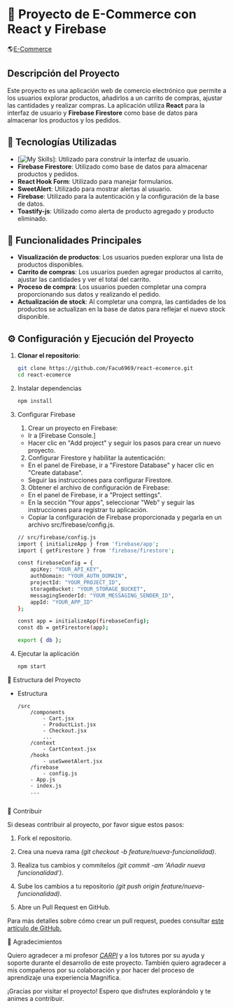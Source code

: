 # 🛒 Proyecto de E-Commerce con React y Firebase

🌎[E-Commerce](https://react-ecomerce-sigma.vercel.app)

## Descripción del Proyecto

Este proyecto es una aplicación web de comercio electrónico que permite a los usuarios explorar productos, añadirlos a un carrito de compras, ajustar las cantidades y realizar compras. La aplicación utiliza **React** para la interfaz de usuario y **Firebase Firestore** como base de datos para almacenar los productos y los pedidos.

## 🚀 Tecnologías Utilizadas

- [![My Skills](https://skillicons.dev/icons?i=react)]: Utilizado para construir la interfaz de usuario.
- **Firebase Firestore**: Utilizado como base de datos para almacenar productos y pedidos.
- **React Hook Form**: Utilizado para manejar formularios.
- **SweetAlert**: Utilizado para mostrar alertas al usuario.
- **Firebase**: Utilizado para la autenticación y la configuración de la base de datos.
- **Toastify-js**: Utilizado como alerta de producto agregado y producto eliminado.

## 🎯 Funcionalidades Principales

- **Visualización de productos**: Los usuarios pueden explorar una lista de productos disponibles.
- **Carrito de compras**: Los usuarios pueden agregar productos al carrito, ajustar las cantidades y ver el total del carrito.
- **Proceso de compra**: Los usuarios pueden completar una compra proporcionando sus datos y realizando el pedido.
- **Actualización de stock**: Al completar una compra, las cantidades de los productos se actualizan en la base de datos para reflejar el nuevo stock disponible.

## ⚙️ Configuración y Ejecución del Proyecto

1. **Clonar el repositorio**:
   ```bash
   git clone https://github.com/Facu6969/react-ecomerce.git
   cd react-ecomerce

2. Instalar dependencias
    ```bash
    npm install

3. Configurar Firebase

    1. Crear un proyecto en Firebase:

    - Ir a [Firebase Console.]
    - Hacer clic en "Add project" y seguir los pasos para crear un nuevo proyecto.

    2. Configurar Firestore y habilitar la autenticación:

    - En el panel de Firebase, ir a "Firestore Database" y hacer clic en "Create database".
    - Seguir las instrucciones para configurar Firestore.

    3. Obtener el archivo de configuración de Firebase:

    - En el panel de Firebase, ir a "Project settings".
    - En la sección "Your apps", seleccionar "Web" y seguir las instrucciones para registrar tu aplicación.
    - Copiar la configuración de Firebase proporcionada y pegarla en un archivo src/firebase/config.js.

    ```bash
    // src/firebase/config.js
    import { initializeApp } from 'firebase/app';
    import { getFirestore } from 'firebase/firestore';

    const firebaseConfig = {
        apiKey: "YOUR_API_KEY",
        authDomain: "YOUR_AUTH_DOMAIN",
        projectId: "YOUR_PROJECT_ID",
        storageBucket: "YOUR_STORAGE_BUCKET",
        messagingSenderId: "YOUR_MESSAGING_SENDER_ID",
        appId: "YOUR_APP_ID"
    };

    const app = initializeApp(firebaseConfig);
    const db = getFirestore(app);

    export { db };

4. Ejecutar la aplicación

    ```bash
    npm start

📂 Estructura del Proyecto

- Estructura

    ```dash
    /src
        /components
            - Cart.jsx
            - ProductList.jsx
            - Checkout.jsx
            ...
        /context
            - CartContext.jsx
        /hooks
            - useSweetAlert.jsx
        /firebase
            - config.js
        - App.js
        - index.js
        ...
    

🤝 Contribuir

Si deseas contribuir al proyecto, por favor sigue estos pasos:

1. Fork el repositorio.

2. Crea una nueva rama _(git checkout -b feature/nueva-funcionalidad)_.

3. Realiza tus cambios y commítelos _(git commit -am 'Añadir nueva funcionalidad')_.

4. Sube los cambios a tu repositorio _(git push origin feature/nueva-funcionalidad)_.

5. Abre un Pull Request en GitHub.

Para más detalles sobre cómo crear un pull request, puedes consultar [este artículo de GitHub.](https://docs.github.com/es/pull-requests/collaborating-with-pull-requests/proposing-changes-to-your-work-with-pull-requests/about-pull-requests)

🙏 Agradecimientos

Quiero agradecer a mi profesor [_CARPI_](https://github.com/carpicoder) y a los tutores por su ayuda y soporte durante el desarrollo de este proyecto.
También quiero agradecer a mis compañeros por su colaboración y por hacer del proceso de aprendizaje una experiencia Magnifica.

¡Gracias por visitar el proyecto! Espero que disfrutes explorándolo y te animes a contribuir.
